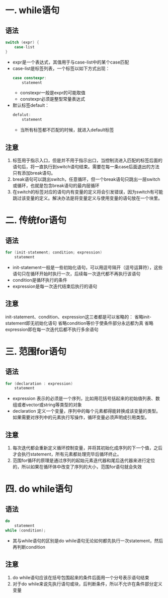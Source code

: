 # 一. while语句
## 语法
```c++
switch (expr) {
    case-list
}
```
- expr是一个表达式，其值用于与case-list中的某个case匹配
- case-list是标签列表，一个标签以如下方式出现：
    ```c++
    case constexpr:
        statement
    ```
    - constexpr一般是expr的可能取值
    - constexpr必须是整型常量表达式
- 默认标签default：
    ```c++
    defalut:
        statement
    ```
    - 当所有标签都不匹配的时候，就进入default标签

## 注意
1. 标签用于指示入口，但是并不用于指示出口，当控制流进入匹配的标签后面的语句后，将一直执行到switch语句结束。需要在每一条case后面退出的方法只有添加break语句。
2. break语句可以跳出switch，任意循环，但一个break语句只跳出一层switch或循环，也就是包含break语句的最内层循环
3. 在switch的标签对应的语句内有变量的定义将会引发错误，因为switch有可能跳过该变量的定义。解决办法是将变量定义与使用变量的语句放在一个块里。

# 二. 传统for语句
## 语法
```c++
for (init-statement; condition; expression)
    statement
```
- init-statement一般是一些初始化语句，可以用逗号隔开（逗号运算符），这些语句只在循环开始时执行一次，后续每一次迭代都不再执行该语句
- condition是循环执行的条件
- expression是每一次迭代结束后执行的语句

## 注意
init-statement、condition、expression这三者都是可以省略的：
省略init-statement即无初始化语句
省略condition等价于使条件部分永远都为真
省略expression即在每一次迭代后都不执行多余语句

# 三. 范围for语句
## 语法
```c++
for (declaration : expression)
    statement
```
- expression 表示的必须是一个序列，比如用花括号括起来的初始值列表、数组或者vector或string等类型的对象
- declaration 定义一个变量，序列中的每个元素都得能转换成该变量的类型。如果需要对序列中的元素执行写操作，循环变量必须声明成引用类型。

## 注意
1. 每次迭代都会重新定义循环控制变量，并将其初始化成序列的下一个值，之后才会执行statement，所有元素都处理完毕后循环终止。
2. 范围for循环的原理是通过序列的起始元素迭代器和尾后迭代器来进行定位的，所以如果在循环体中改变了序列的大小，范围for语句就会失效

# 四. do while语句
## 语法
```c++
do
    statement
while (condition);
```
- 其与while语句的区别是do while语句无论如何都先执行一次statement，然后再判断condition

## 注意
1. do while语句应该在括号包围起来的条件后面用一个分号表示语句结束
2. 对于do while来说先执行语句或块，后判断条件，所以不允许在条件部分定义变量